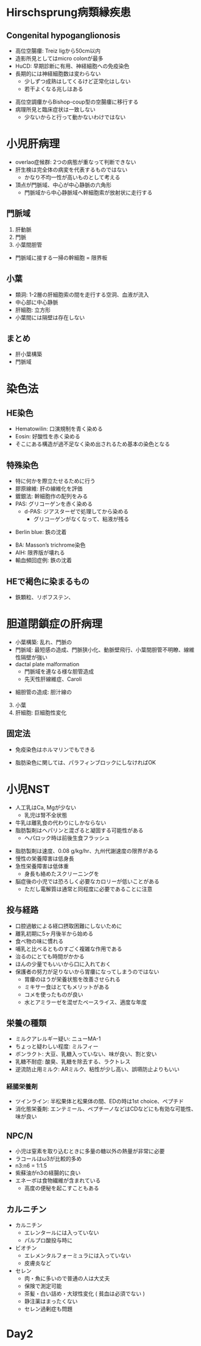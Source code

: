 # Hirschsprung病類縁疾患
## Congenital hypoganglionosis
* 高位空腸瘻: Treiz ligから50cm以内
* 造影所見としてはmicro colonが最多
* HuCD: 早期診断に有用、神経細胞への免疫染色
* 長期的には神経細胞数は変わらない
  - 少しずつ成熟はしてくるけど正常化はしない
  - 若干よくなる兆しはある
- 高位空調瘻からBishop-coup型の空腸瘻に移行する
- 病理所見と臨床症状は一致しない
  - 少ないからと行って動かないわけではない

# 小児肝病理
* overlao症候群: 2つの病態が重なって判断できない
* 肝生検は完全体の病変を代表するものではない
  - かなり不均一性が高いものとして考える
* 頂点が門脈域、中心が中心静脈の六角形
  - 門脈域から中心静脈域へ幹細胞索が放射状に走行する

## 門脈域
1. 肝動脈
2. 門脈
3. 小葉間胆管
  - 門脈域に接する一掃の幹細胞 = 限界板

## 小葉
* 類洞: 1-2層の肝細胞索の間を走行する空洞、血液が流入
* 中心部に中心静脈
* 肝細胞: 立方形
* 小葉間には隔壁は存在しない

## まとめ
* 肝小葉構築
* 門脈域

# 染色法
## HE染色
* Hematowilin: 口演規制を青く染める
* Eosin: 好酸性を赤く染める
* そこにある構造が過不足なく染め出されるため基本の染色となる

## 特殊染色
* 特に何かを際立たせるために行う
* 膠原線維: 肝の線維化を評価
* 鍍銀法: 幹細胞作の配列をみる
* PAS: グリコーゲンを赤く染める
  * d-PAS: ジアスターゼで処理してから染める
    - グリコーゲンがなくなって、粘液が残る
- Berlin blue: 鉄の沈着

* BA: Masson’s trichrome染色
* AIH: 限界版が壊れる
* 輸血頻回症例: 鉄の沈着

## HEで褐色に染まるもの
* 鉄顆粒、リボフステン、


# 胆道閉鎖症の肝病理
* 小葉構築: 乱れ、門脈の
* 門脈域: 最短感の造成、門脈狭小化、動脈壁飛行、小葉間胆管不明瞭、線維性隔壁が強い
* dactal plate malformation
  - 門脈域を連なる様な胆管造成
  - 先天性肝線維症、Caroli
- 細胆管の造成: 胆汁線の
3. 小葉
4. 肝細胞: 巨細胞性変化


## 固定法
* 免疫染色はホルマリンでもできる
- 脂肪染色に関しては、パラフィンブロックにしなければOK

# 小児NST
* 人工乳はCa, Mgが少ない
  - 乳児は腎不全状態
* 牛乳は離乳食の代わりにしかならない
* 脂肪製剤はヘパリンと混ざると凝固する可能性がある
  - ヘパロック時は前後生食フラッシュ
- 脂肪製剤は速度、0.08 g/kg/hr、九州代謝速度の限界がある
- 慢性の栄養障害は低身長
- 急性栄養障害は低体重
  - 身長も絡めたスクリーニングを
- 脳症後の小児では恐ろしく必要なカロリーが低いことがある
  - ただし電解質は通常と同程度に必要であることに注意

## 投与経路
* 口腔過敏による経口摂取困難にしないために
* 離乳初期に5ヶ月後半から始める
* 食べ物の味に慣れる
* 哺乳と比べるとものすごく複雑な作用である
* 治るのにとても時間がかかる
* ほんの少量でもいいから口に入れておく
* 保護者の努力が足りないから胃瘻になってしまうのではない
  - 胃瘻のほうが栄養状態を改善させられる
  - ミキサー食はとてもメリットがある
  - コメを使ったものが良い
  - 水とアミラーゼを混ぜたペースライス、適度な年度

## 栄養の種類
* ミルクアレルギー疑い: ニューMA-1
* ちょっと疑わしい程度: ミルフィー
* ボンラクト: 大豆、乳糖入っていない、味が良い、割と安い
* 乳糖不耐症: 酸臭、乳糖を除去する、ラクトレス
* 逆流防止用ミルク: ARミルク、粘性が少し高い、誤嚥防止よりもいい

### 経腸栄養剤
* ツインライン: 半松果体と松果体の間、EDの時は1st choice、ペプチド
* 消化態栄養剤: エンテミール、ペプチーノなどはCDなどにも有効な可能性、味が良い

## NPC/N
* 小児は窒素を取り込むときに多量の糖以外の熱量が非常に必要
* ラコールはω3が比較的多め
* n3:n6 = 1:1.5
* 紫蘇油がn3の経腸的に良い
* エネーボは食物繊維が含まれている
  - 高度の便秘を起こすこともある

## カルニチン
* カルニチン
  * エレンタールには入っていない
  * パルプロ酸投与時に
* ビオチン
  * エレメンタルフォーミュラには入っていない
  * 皮膚炎など
* セレン
  - 肉・魚に多いので普通の人は大丈夫
  - 保険で測定可能
  - 茶髪・白い詰め・大球性変化 ( 貧血は必須でない )
  - 静注薬はまったくない
  - セレン過剰症も問題

# Day2
